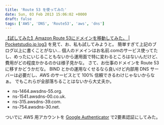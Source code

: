 ```yaml
---
title: 'Route 53 を使ってみた'
date: Sun, 03 Feb 2013 15:06:02 +0000
draft: false
tags: ['AWS', 'DNS', 'Route53', 'aws', 'dns']
---
```


[【試してみた】Amazon Route 53にドメインを移動してみた。 | Pocketstudio.jp log3](http://pocketstudio.jp/log3/2012/03/31/migrationg_an_existing_domain_to_route53/) を見て、お、私も試してみようと。 簡単すぎて上記のブログ以上に書くことがない... 個人のドメインはお名前.comのサービス使ってたし、めったにいじることもないから運用面で特に変わるところはないんだけど、費用がどの程度かかるのかは様子見かな。 さて、お仕事のドメインを Route 53 に移すかどうかだな。 BIND とかの運用なくせるなら良いけど内部用 DNS サーバーは必要だし、AWS のサービスとて 100% 信頼できるわけじゃないからなぁ。 でもこれらが全部落ちることはないから大丈夫か。

*   ns-1464.awsdns-55.org.
*   ns-1541.awsdns-00.co.uk.
*   ns-315.awsdns-39.com.
*   ns-754.awsdns-30.net.

ついでに AWS 用アカウントを [Google Authenticator](https://itunes.apple.com/us/app/google-authenticator/id388497605?mt=8) で2要素認証にしてみた。